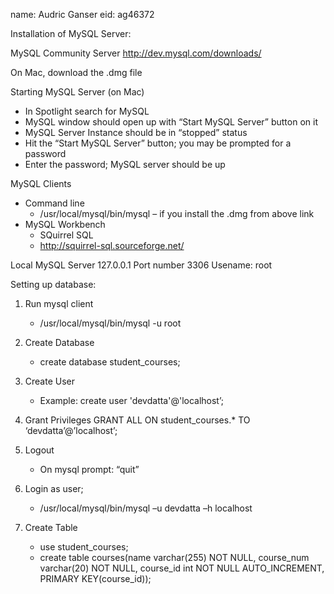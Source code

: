 name: Audric Ganser
eid: ag46372

Installation of MySQL Server:

MySQL Community Server
http://dev.mysql.com/downloads/

On Mac, download the .dmg file

Starting MySQL Server (on Mac)
- In Spotlight search for MySQL
- MySQL window should open up with “Start MySQL Server” button on it
- MySQL Server Instance should be in “stopped” status
- Hit the “Start MySQL Server” button; you may be prompted for a password
- Enter the password; MySQL server should be up

MySQL Clients
- Command line
  - /usr/local/mysql/bin/mysql – if you install the .dmg from above link
- MySQL Workbench
  - SQuirrel SQL
  - http://squirrel-sql.sourceforge.net/

Local MySQL Server
127.0.0.1
Port number 3306
Usename: root

Setting up database:

1) Run mysql client
   - /usr/local/mysql/bin/mysql -u root

2) Create Database
   - create database student_courses;

3) Create User
   - Example: create user 'devdatta'@'localhost’;

4) Grant Privileges
   GRANT ALL ON student_courses.* TO ‘devdatta’@’localhost’;

5) Logout 
   - On mysql prompt: “quit”

6) Login as user;
   - /usr/local/mysql/bin/mysql –u devdatta –h localhost

7) Create Table
   - use student_courses;
   - create table courses(name varchar(255) NOT NULL, course_num varchar(20) NOT NULL, course_id int NOT NULL AUTO_INCREMENT, PRIMARY KEY(course_id));

